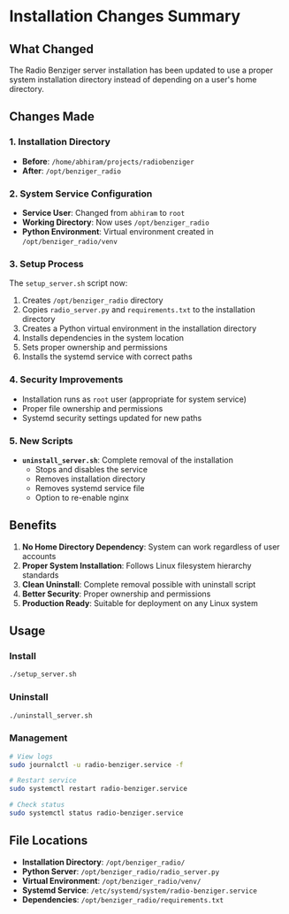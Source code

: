 # Installation Changes Summary

## What Changed

The Radio Benziger server installation has been updated to use a proper system installation directory instead of depending on a user's home directory.

## Changes Made

### 1. Installation Directory
- **Before**: `/home/abhiram/projects/radiobenziger`
- **After**: `/opt/benziger_radio`

### 2. System Service Configuration
- **Service User**: Changed from `abhiram` to `root`
- **Working Directory**: Now uses `/opt/benziger_radio`
- **Python Environment**: Virtual environment created in `/opt/benziger_radio/venv`

### 3. Setup Process
The `setup_server.sh` script now:
1. Creates `/opt/benziger_radio` directory
2. Copies `radio_server.py` and `requirements.txt` to the installation directory
3. Creates a Python virtual environment in the installation directory
4. Installs dependencies in the system location
5. Sets proper ownership and permissions
6. Installs the systemd service with correct paths

### 4. Security Improvements
- Installation runs as `root` user (appropriate for system service)
- Proper file ownership and permissions
- Systemd security settings updated for new paths

### 5. New Scripts
- **`uninstall_server.sh`**: Complete removal of the installation
  - Stops and disables the service
  - Removes installation directory
  - Removes systemd service file
  - Option to re-enable nginx

## Benefits

1. **No Home Directory Dependency**: System can work regardless of user accounts
2. **Proper System Installation**: Follows Linux filesystem hierarchy standards
3. **Clean Uninstall**: Complete removal possible with uninstall script
4. **Better Security**: Proper ownership and permissions
5. **Production Ready**: Suitable for deployment on any Linux system

## Usage

### Install
```bash
./setup_server.sh
```

### Uninstall
```bash
./uninstall_server.sh
```

### Management
```bash
# View logs
sudo journalctl -u radio-benziger.service -f

# Restart service
sudo systemctl restart radio-benziger.service

# Check status
sudo systemctl status radio-benziger.service
```

## File Locations

- **Installation Directory**: `/opt/benziger_radio/`
- **Python Server**: `/opt/benziger_radio/radio_server.py`
- **Virtual Environment**: `/opt/benziger_radio/venv/`
- **Systemd Service**: `/etc/systemd/system/radio-benziger.service`
- **Dependencies**: `/opt/benziger_radio/requirements.txt` 